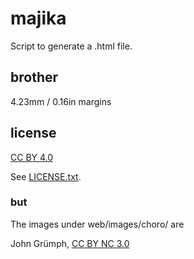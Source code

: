 
# majika

Script to generate a .html file.


## brother

4.23mm / 0.16in margins


## license


[CC BY 4.0](https://creativecommons.org/licenses/by/4.0/)

See [LICENSE.txt](LICENSE.txt).

### but

The images under web/images/choro/ are

John Grümph, [CC BY NC 3.0](https://creativecommons.org/licenses/by-nc/3.0/fr/)

